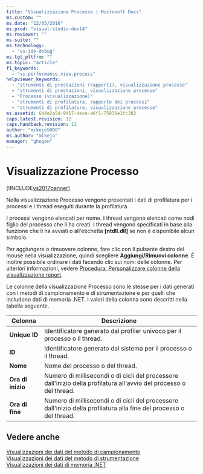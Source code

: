 ```yaml
---
title: "Visualizzazione Processo | Microsoft Docs"
ms.custom: ""
ms.date: "12/05/2016"
ms.prod: "visual-studio-dev14"
ms.reviewer: ""
ms.suite: ""
ms.technology: 
  - "vs-ide-debug"
ms.tgt_pltfrm: ""
ms.topic: "article"
f1_keywords: 
  - "vs.performance.view.process"
helpviewer_keywords: 
  - "strumenti di prestazioni (rapporti), visualizzazione processo"
  - "strumenti di prestazioni, visualizzazione processo"
  - "Processo (visualizzazione)"
  - "strumenti di profilatura, rapporto dei processi"
  - "strumenti di profilatura, visualizzazione processo"
ms.assetid: 6d4e2a5d-9f17-4ece-a6f1-75836e1fc382
caps.latest.revision: 12
caps.handback.revision: 12
author: "mikejo5000"
ms.author: "mikejo"
manager: "ghogen"
---
```

# Visualizzazione Processo
[!INCLUDE[vs2017banner](../code-quality/includes/vs2017banner.md)]

Nella visualizzazione Processo vengono presentati i dati di profilatura per i processi e i thread eseguiti durante la profilatura.  
  
 I processi vengono elencati per nome.  I thread vengono elencati come nodi figlio del processo che li ha creati.  I thread vengono specificati in base alla funzione che li ha avviati o all'etichetta **\[ntdll.dll\]** se non è disponibile alcun simbolo.  
  
 Per aggiungere o rimuovere colonne, fare clic con il pulsante destro del mouse nella visualizzazione, quindi scegliere **Aggiungi\/Rimuovi colonne**.  È inoltre possibile ordinare i dati facendo clic sui nomi delle colonne.  Per ulteriori informazioni, vedere [Procedura: Personalizzare colonne della visualizzazione report](../profiling/how-to-customize-report-view-columns.md).  
  
 Le colonne della visualizzazione Processo sono le stesse per i dati generati con i metodi di campionamento e di strumentazione e per quelli che includono dati di memoria .NET.  I valori della colonna sono descritti nella tabella seguente.  
  
|Colonna|Descrizione|  
|-------------|-----------------|  
|**Unique ID**|Identificatore generato dal profiler univoco per il processo o il thread.|  
|**ID**|Identificatore generato dal sistema per il processo o il thread.|  
|**Nome**|Nome del processo o del thread.|  
|**Ora di inizio**|Numero di millisecondi o di cicli del processore dall'inizio della profilatura all'avvio del processo o del thread.|  
|**Ora di fine**|Numero di millisecondi o di cicli del processore dall'inizio della profilatura alla fine del processo o del thread.|  
  
## Vedere anche  
 [Visualizzazioni dei dati del metodo di campionamento](../profiling/profiler-sampling-method-data-views.md)   
 [Visualizzazioni dei dati del metodo di strumentazione](../profiling/instrumentation-method-data-views.md)   
 [Visualizzazioni dei dati di memoria .NET](../profiling/dotnet-memory-data-views.md)